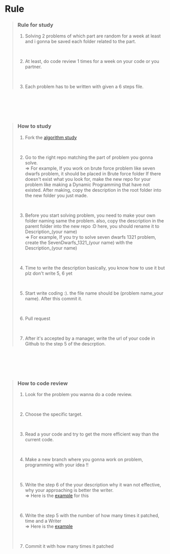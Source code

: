 # Rule

> ### Rule for study
> 1. Solving 2 problems of which part are random for a week at least and i gonna be saved each folder related to the part.
> <br />
>
> 2. At least, do code review 1 times for a week on your code or you partner.
> <br />
>
> 3. Each problem has to be written with given a 6 steps file.
>
<br />
<br />
<br />
<br />

> ### How to study
> 1. Fork the [algorithm study](https://github.com/DevStevenLee/Algorithm)
> <br />
>
> 2. Go to the right repo matching the part of problem you gonna solve. <br />
  => For example, If you work on brute force problem like seven dwarfs problem, it should be placed 
  in Brute force folder If there doesn't exist what you look for, make the new repo for your problem like 
  making a Dynamic Programming that have not existed. After making, copy the description in the root folder
  into the new folder you just made.
> <br />
>
> 3. Before you start solving problem, you need to make your own folder naming same the problem. also, copy the description
> in the parent folder into the new repo :D here, you should rename it to Description\_(your name) <br /> 
  => For example, If you try to solve seven dwarfs 1321 problem, create the SevenDwarfs\_1321\_(your name) 
  with the Description\_(your name)
> <br />
>
> 4. Time to write the description basically, you know how to use it but plz don't write 5, 6 yet
> <br />
>
> 5. Start write coding :). the file name should be (problem name\_your name). After this commit it.
> <br />
>
> 6. Pull request
> <br />
>
> 7. After it's accepted by a manager, write the url of your code in Github to the step 5 of the descrption.
>

<br />
<br />
<br />
<br />

> ### How to code review
> 1. Look for the problem you wanna do a code review.
> <br />
>
> 2. Choose the specific target.
> <br />
>
> 3. Read a your code and try to get the more efficient way than the current code.
> <br />
>
> 4. Make a new branch where you gonna work on problem, programming with your idea !!
> <br />
>
> 5. Write the step 6 of the your description why it wan not effective, why your approaching is better the writer.<br />
>    => Here is the [example](https://github.com/DevStevenLee/Algorithm/blob/master/BinarySearch/WeightLimit_1939/Description_Steven.md) for this
> <br />
>
> 6. Write the step 5 with the number of how many times it patched, time and a Writer <br />
>    => Here is the [example](https://github.com/DevStevenLee/Algorithm/blob/master/BinarySearch/WeightLimit_1939/Description_Steven.md)
> <br />
>
> 7. Commit it with how many times it patched
>
>
